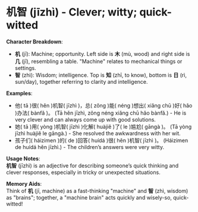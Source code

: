 # **机智 (jīzhì) - Clever; witty; quick-witted**

**Character Breakdown**:  
- **机** (jī): Machine; opportunity. Left side is **木** (mù, wood) and right side is **几** (jī), resembling a table. "Machine" relates to mechanical things or settings.  
- **智** (zhì): Wisdom; intelligence. Top is **知** (zhī, to know), bottom is **日** (rì, sun/day), together referring to clarity and intelligence.

**Examples**:  
- 他( tā )很( hěn )机智( jīzhì )，总( zǒng )能( néng )想出( xiǎng chū )好( hǎo )办法( bànfǎ )。 (Tā hěn jīzhì, zǒng néng xiǎng chū hǎo bànfǎ.) - He is very clever and can always come up with good solutions.  
- 她( tā )用( yòng )机智( jīzhì )化解( huàjiě )了( le )尴尬( gāngà )。 (Tā yòng jīzhì huàjiě le gāngà.) - She resolved the awkwardness with her wit.  
- 孩子们( háizimen )的( de )回答( huídá )很( hěn )机智( jīzhì )。 (Háizimen de huídá hěn jīzhì.) - The children’s answers were very witty.

**Usage Notes**:  
**机智** (jīzhì) is an adjective for describing someone’s quick thinking and clever responses, especially in tricky or unexpected situations.

**Memory Aids**:  
Think of **机** (jī, machine) as a fast-thinking "machine" and **智** (zhì, wisdom) as "brains"; together, a "machine brain" acts quickly and wisely-so, quick-witted!